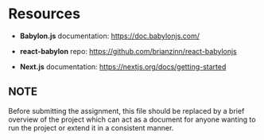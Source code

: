 # Resources

- __Babylon.js__ documentation: https://doc.babylonjs.com/
- __react-babylon__ repo: https://github.com/brianzinn/react-babylonjs

- __Next.js__ documentation: https://nextjs.org/docs/getting-started

## NOTE

Before submitting the assignment, this file should be replaced by a brief overview of the project which can act as a document for anyone wanting to run the project or extend it in a consistent manner.
